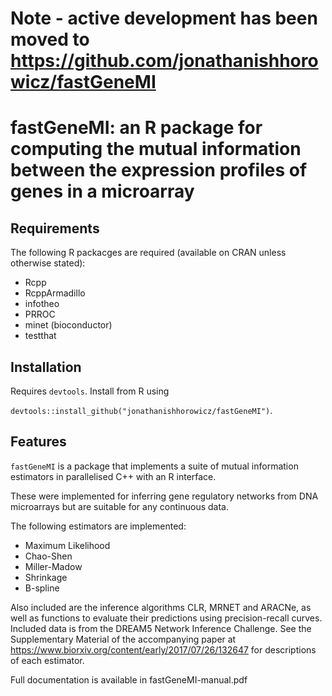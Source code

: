 # Note - active development has been moved to https://github.com/jonathanishhorowicz/fastGeneMI

# fastGeneMI: an R package for computing the mutual information between the expression profiles of genes in a microarray #

## Requirements

The following R packacges are required (available on CRAN unless otherwise stated):

* Rcpp 
* RcppArmadillo
* infotheo
* PRROC
* minet (bioconductor)
* testthat

## Installation

Requires `devtools`. Install from R using

```devtools::install_github("jonathanishhorowicz/fastGeneMI")```.

## Features

`fastGeneMI` is a package that implements a suite of mutual information estimators in parallelised C++ with an R interface.

These were implemented for inferring gene regulatory networks from DNA microarrays but are suitable for any continuous data.

The following estimators are implemented:

* Maximum Likelihood
* Chao-Shen
* Miller-Madow
* Shrinkage
* B-spline

Also included are the inference algorithms CLR, MRNET and ARACNe, as well as functions to evaluate their predictions using precision-recall curves. Included data is from the DREAM5 Network Inference Challenge. See the Supplementary Material of the accompanying paper at https://www.biorxiv.org/content/early/2017/07/26/132647 for descriptions of each estimator.

Full documentation is available in fastGeneMI-manual.pdf
